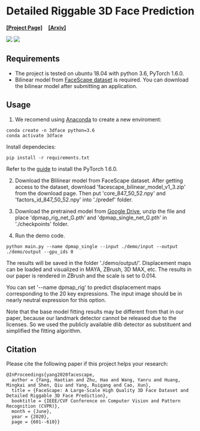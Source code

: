 # Detailed Riggable 3D Face Prediction
**[[Project Page]](https://facescape.nju.edu.cn/)** &nbsp; &nbsp;**[[Arxiv]](https://arxiv.org/abs/2003.13989)**

<img src="https://github.com/yanght321/Detailed3DFace/blob/master/teaser/1.PNG" >
<img src="https://github.com/yanght321/Detailed3DFace/blob/master/teaser/2.PNG" >

## Requirements
- The project is tested on ubuntu 18.04 with python 3.6, PyTorch 1.6.0.  
- Bilinear model from [FaceScape dataset](https://facescape.nju.edu.cn/Page_Data/) is required.  You can download the bilinear model after submitting an application.

## Usage
1. We recomend using [Anaconda](https://www.anaconda.com/download/#linux) to create a new enviroment:
```
conda create -n 3dface python=3.6
conda activate 3dface
```

Install dependecies:
```
pip install -r requirements.txt
```
Refer to the [guide](https://pytorch.org/get-started/locally/) to install the PyTorch 1.6.0.

2. Download the Blilinear model from FaceScape dataset. After getting access to the dataset, download 'facescape_bilinear_model_v1_3.zip' from the download page. Then put 'core_847_50_52.npy' and 'factors_id_847_50_52.npy' into './predef' folder.

3. Download the pretrained model from [Google Drive](https://drive.google.com/file/d/18j8bnj5IHP0u2jNuIrWh7dvQkfagBxsM/view?usp=sharing), unzip the file and place 'dpmap_rig_net_G.pth' and 'dpmap_single_net_G.pth' in './checkpoints' folder.

4. Run the demo code.
```
python main.py --name dpmap_single --input ./demo/input --output ./demo/output --gpu_ids 0
```
The results will be saved in the folder './demo/output/'. Displacement maps can be loaded and visualized in MAYA, ZBrush, 3D MAX, etc. The results in our paper is rendered in ZBrush and the scale is set to 0.014.

You can set '--name dpmap_rig' to predict displacement maps corresponding to the 20 key expressions. The input image should be in nearly neutral expression for this option.

Note that the base model fitting results may be different from that in our paper, because our landmark detector cannot be released due to the licenses. So we used the publicly available dlib detector as 
substituent and simplified the fitting algorithm.


## Citation

Please cite the following paper if this project helps your research:
```
@InProceedings{yang2020facescape,
  author = {Yang, Haotian and Zhu, Hao and Wang, Yanru and Huang, Mingkai and Shen, Qiu and Yang, Ruigang and Cao, Xun},
  title = {FaceScape: A Large-Scale High Quality 3D Face Dataset and Detailed Riggable 3D Face Prediction},
  booktitle = {IEEE/CVF Conference on Computer Vision and Pattern Recognition (CVPR)},
  month = {June},
  year = {2020},
  page = {601--610}}
```
